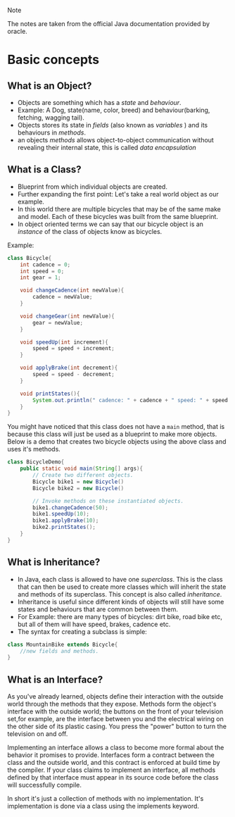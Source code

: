 > [!NOTE]
> The notes are taken from the official Java documentation provided by oracle.

# Basic concepts

## What is an Object? 

- Objects are something which has a *state* and *behaviour*.
- Example: A Dog, state(name, color, breed) and behaviour(barking, fetching, wagging tail).
- Objects stores its state in *fields* (also known as *variables* ) and its behaviours in *methods*.  
- an objects *methods* allows object-to-object communication without revealing their internal state, this is called *data encapsulation*  

## What is a Class? 
- Blueprint from which individual objects are created.
- Further expanding the first point: Let's take a real world object as our example.
- In this world there are multiple bicycles that may be of the same make and model. Each of these bicycles was built from the same blueprint.
- In object oriented terms we can say that our bicycle object is an *instance* of the class of objects know as bicycles. 

Example: 
```java 
class Bicycle{
    int cadence = 0;
    int speed = 0;
    int gear = 1;

    void changeCadence(int newValue){
        cadence = newValue;
    }

    void changeGear(int newValue){
        gear = newValue;
    }

    void speedUp(int increment){
        speed = speed + increment;
    }

    void applyBrake(int decrement){
        speed = speed - decrement;
    }

    void printStates(){
        System.out.println(" cadence: " + cadence + " speed: " + speed + " gear: " + gear);
    }
}
```
You might have noticed that this class does not have a `main` method, that is because this class will just be used as a blueprint to make more objects.
Below is a demo that creates two bicycle objects using the above class and uses it's methods.

```java 
class BicycleDemo{
    public static void main(String[] args){
        // Create two different objects.
        Bicycle bike1 = new Bicycle()
        Bicycle bike2 = new Bicycle()

        // Invoke methods on these instantiated objects. 
        bike1.changeCadence(50);
        bike1.speedUp(10);
        bike1.applyBrake(10);
        bike2.printStates();
    }
}
```

## What is Inheritance? 

- In Java, each class is allowed to have one *superclass*. This is the class that can then be used to create more classes which will inherit the state and methods of its superclass. This concept is also called *inheritance*.  
- Inheritance is useful since different kinds of objects will still have some states and behaviours that are common between them.
- For Example: there are many types of bicycles: dirt bike, road bike etc, but all of them will have speed, brakes, cadence etc.
- The syntax for creating a subclass is simple: 
```java 
class MountainBike extends Bicycle{
    //new fields and methods.
}
```

## What is an Interface? 

As you've already learned, objects define their interaction with the outside world through the methods that they expose.
Methods form the object's interface with the outside world; the buttons on the front of your television set,for example, are the 
interface between you and the electrical wiring on the other side of its plastic casing.
You press the "power" button to turn the television on and off.

Implementing an interface allows a class to become more formal about the behavior it promises to provide.
Interfaces form a contract between the class and the outside world, and this contract is enforced at build time by the compiler.
If your class claims to implement an interface, all methods defined by that interface must appear in its source code before the class will successfully compile.

In short it's just a collection of methods with no implementation. It's implementation is done via a class using the implements keyword.


